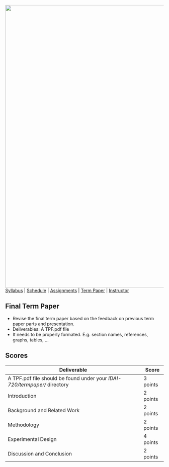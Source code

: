 [<img width=900 src="../img/title.png?raw=yes">](../README.md)   
[Syllabus](../README.md) |
[Schedule](../schedule.md) |
[Assignments](../assignments/README.md) |
[Term Paper](README.md) |
[Instructor](http://zhe-yu.github.io) 

## Final Term Paper

 - Revise the final term paper based on the feedback on previous term paper parts and presentation.
 - Deliverables: A TPF.pdf file
 - It needs to be properly formated. E.g. section names, references, graphs, tables, ...

## Scores
 | Deliverable | Score |
 |------------|--------|
 | A TPF.pdf file should be found under your _IDAI-720/termpaper/_ directory | 3 points|
 | Introduction | 2 points |
 | Background and Related Work | 2 points |
 | Methodology | 2 points |
 | Experimental Design | 4 points |
 | Discussion and Conclusion | 2 points |

